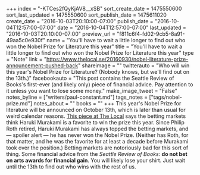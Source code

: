 +++
index = "-KTCes2fQyKjAV8__xSB"
sort_create_date = 1475550600
sort_last_updated = 1475550600
sort_publish_date = 1475611020
create_date = "2016-10-03T20:10:00-07:00"
publish_date = "2016-10-04T12:57:00-07:00"
date = "2016-10-04T12:57:00-07:00"
last_updated = "2016-10-03T20:10:00-07:00"
preview_url = "f811c6f4-fd02-9cb5-8a91-49aa5c0e930f"
name = "You'll have to wait a little longer to find out who won the Nobel Prize for Literature this year"
title = "You'll have to wait a little longer to find out who won the Nobel Prize for Literature this year"
type = "Note"
link = "https://www.thelocal.se/20160930/nobel-literature-prize-announcement-pushed-back"
shareimage = ""
twitterauto = "Who will win this year's Nobel Prize for Literature? (Nobody knows, but we'll find out on the 13th.)"
facebookauto = "This post contains the Seattle Review of Books's first-ever (and likely only) piece of financial advice. Pay attention to it unless you want to lose some money."
make_image_tweet = "False"
notes_byline = ["writers/paul-constant.md"]
tags_notes = ["tags/nobel-prize.md"]
notes_about = ""
books = ""
+++
This year's Nobel Prize for literature will be announced on October 13th, which is later than usual for weird calendar reasons. [This piece at The Local](https://www.thelocal.se/20160930/nobel-literature-prize-announcement-pushed-back) says the betting markets think Haruki Murakami is a favorite to win the prize this year. Since Philip Roth retired, Haruki Murakami has always topped the betting markets, and — spoiler alert — he has never won the Nobel Prize. (Neither has Roth, for that matter, and he was the favorite for at least a decade before Murakami took over the position.) Betting markets are notoriously bad for this sort of thing. Some financial advice from the *Seattle Review of Books*: **do not bet on arts awards for financial gain**. You will likely lose your shirt. Just wait until the 13th to find out who wins with the rest of us.